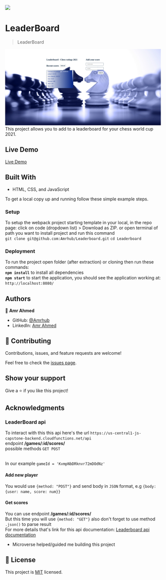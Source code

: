 ![](https://img.shields.io/badge/Microverse-blueviolet)

# LeaderBoard

> LeaderBoard

![screenshot](./app_screenshot.png)
This project allows you to add to a leaderboard for your chess world cup 2021.

## Live Demo

[Live Demo](https://amrhub.github.io/Leaderboard/)

## Built With

- HTML, CSS, and JavaScript

To get a local copy up and running follow these simple example steps.

### Setup

To setup the webpack project starting template in your local, in the repo page:
click on code (dropdown list) > Download as ZIP.
or open terminal of path you want to install project and run this command <br>
`git clone git@github.com:Amrhub/Leaderboard.git`
`cd Leaderboard`

### Deployment

To run the project open folder (after extraction) or cloning then run these commands: <br>
**`npm install`** to install all dependencies <br>
**`npm start`** to start the application, you should see the application working at: `http://localhost:8080/`

## Authors

👤 **Amr Ahmed**

- GitHub: [@Amrhub](https://github.com/Amrhub/)
- LinkedIn: [Amr Ahmed](https://www.linkedin.com/in/amr-ahmed-655420191/)

## 🤝 Contributing

Contributions, issues, and feature requests are welcome!

Feel free to check the [issues page](../../issues/).

## Show your support

Give a ⭐️ if you like this project!

## Acknowledgments

### LeaderBoard api

To interact with this this api here's the url `https://us-central1-js-capstone-backend.cloudfunctions.net/api` <br>
endpoint **/games/:id/scores/** <br>
possible methods `GET POST`

<br> In our example `gameId = 'KvmpNbDRknvr72mDOdNz'`

#### Add new player

You would use `{method: "POST"}` and send body in `JSON` format, e.g `{body: {user: name, score: num}}`

#### Get scores

You can use endpoint **/games/:id/scores/** <br>
But this time you will use `{method: "GET"}` also don't forget to use method `.json()` to parse result
<br>
For more details that's link for this api documentation:
[Leaderboard api documentation](https://www.notion.so/Leaderboard-API-service-24c0c3c116974ac49488d4eb0267ade3)

- Microverse helped/guided me building this project

## 📝 License

This project is [MIT](./MIT.md) licensed.
